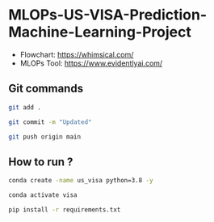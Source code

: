 # MLOPs-US-VISA-Prediction-Machine-Learning-Project

- Flowchart: https://whimsical.com/
- MLOPs Tool: https://www.evidentlyai.com/

## Git commands

```bash 
git add .

git commit -m "Updated"

git push origin main
```


## How to run ?

```bash
conda create -name us_visa python=3.8 -y
```
```bash
conda activate visa
```

```bash
pip install -r requirements.txt
```

